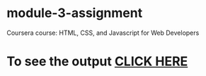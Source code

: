 # module-3-assignment
Coursera course: HTML, CSS, and Javascript for Web Developers
# To see the output [CLICK HERE](https://siddartha19.github.io/Coursera-HTML-CSS-and-JavaScript-for-Web-Developers/Assignments/module-3/index.html)



